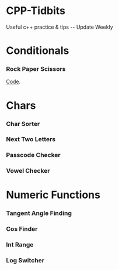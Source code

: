 # CPP-Tidbits
Useful c++ practice &amp; tips -- Update Weekly
# Conditionals
###	Rock Paper Scissors
[Code](https://github.com/francisknight/CPP-Tidbits/blob/master/Rock%20Paper%20Scissors/main.cpp).
# Chars
###	Char Sorter
###	Next Two Letters
###	Passcode Checker
###	Vowel Checker

# Numeric Functions
 ###	Tangent Angle Finding
###	Cos Finder
###	Int Range
###	Log Switcher

